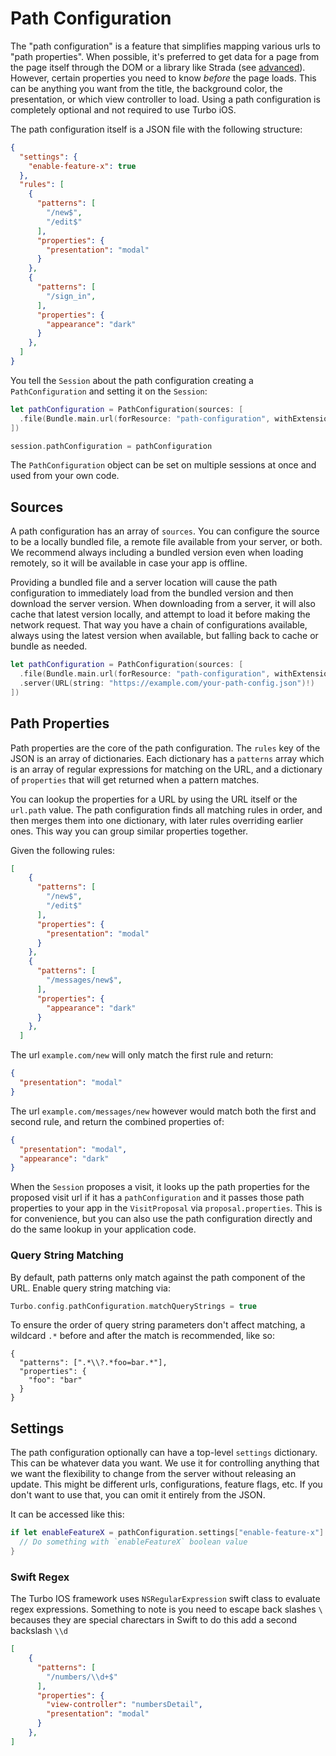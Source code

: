 # Path Configuration

The "path configuration" is a feature that simplifies mapping various urls to "path properties". When possible, it's preferred to get data for a page from the page itself through the DOM or a library like Strada (see [advanced](Advanced.md)). However, certain properties you need to know *before* the page loads. This can be anything you want from the title, the background color, the presentation, or which view controller to load. Using a path configuration is completely optional and not required to use Turbo iOS.

The path configuration itself is a JSON file with the following structure:

```json
{
  "settings": {
    "enable-feature-x": true
  },
  "rules": [
    {
      "patterns": [
        "/new$",
        "/edit$"
      ],
      "properties": {
        "presentation": "modal"
      }
    },
    {
      "patterns": [
        "/sign_in",
      ],
      "properties": {
        "appearance": "dark"
      }
    },
  ]
}
```


You tell the `Session` about the path configuration creating a `PathConfiguration` and setting it on the `Session`:

```swift
let pathConfiguration = PathConfiguration(sources: [
  .file(Bundle.main.url(forResource: "path-configuration", withExtension: "json")!)
])

session.pathConfiguration = pathConfiguration
```

The `PathConfiguration` object can be set on multiple sessions at once and used from your own code.

## Sources

A path configuration has an array of `sources`. You can configure the source to be a locally bundled file, a remote file available from your server, or both. We recommend always including a bundled version even when loading remotely, so it will be available in case your app is offline.

Providing a bundled file and a server location will cause the path configuration to immediately load from the bundled version and then download the server version. When downloading from a server, it will also cache that latest version locally, and attempt to load it before making the network request. That way you have a chain of configurations available, always using the latest version when available, but falling back to cache or bundle as needed.

```swift
let pathConfiguration = PathConfiguration(sources: [
  .file(Bundle.main.url(forResource: "path-configuration", withExtension: "json")!),
  .server(URL(string: "https://example.com/your-path-config.json")!)
])
```

## Path Properties

Path properties are the core of the path configuration. The `rules` key of the JSON is an array of dictionaries. Each dictionary has a `patterns` array which is an array of regular expressions for matching on the URL, and a dictionary of `properties` that will get returned when a pattern matches.

You can lookup the properties for a URL by using the URL itself or the `url.path` value. The path configuration finds all matching rules in order, and then merges them into one dictionary, with later rules overriding earlier ones. This way you can group similar properties together.

Given the following rules:

```json
[
    {
      "patterns": [
        "/new$",
        "/edit$"
      ],
      "properties": {
        "presentation": "modal"
      }
    },
    {
      "patterns": [
        "/messages/new$",
      ],
      "properties": {
        "appearance": "dark"
      }
    },
  ]
```

The url `example.com/new` will only match the first rule and return: 

```json
{ 
  "presentation": "modal" 
}
```

The url `example.com/messages/new` however would match both the first and second rule, and return the combined properties of:

```json
{ 
  "presentation": "modal", 
  "appearance": "dark" 
}
```

When the `Session` proposes a visit, it looks up the path properties for the proposed visit url if it has a `pathConfiguration` and it passes those path properties to your app in the `VisitProposal` via `proposal.properties`. This is for convenience, but you can also use the path configuration directly and do the same lookup in your application code.

### Query String Matching

By default, path patterns only match against the path component of the URL. Enable query string matching via:

```swift
Turbo.config.pathConfiguration.matchQueryStrings = true
```

To ensure the order of query string parameters don't affect matching, a wildcard `.*` before and after the match is recommended, like so:

```
{
  "patterns": [".*\\?.*foo=bar.*"],
  "properties": {
    "foo": "bar"
  }
}
```

## Settings

The path configuration optionally can have a top-level `settings` dictionary. This can be whatever data you want. We use it for controlling anything that we want the flexibility to change from the server without releasing an update. This might be different urls, configurations, feature flags, etc. If you don't want to use that, you can omit it entirely from the JSON.

It can be accessed like this:

```swift
if let enableFeatureX = pathConfiguration.settings["enable-feature-x"] as? Bool {
  // Do something with `enableFeatureX` boolean value
}
```

### Swift Regex

The Turbo IOS framework uses `NSRegularExpression` swift class to evaluate regex expressions. Something to note is you need to escape back slashes `\` becauses they are special charectars in Swift to do this add a second backslash `\\d`

```json
[
    {
      "patterns": [
        "/numbers/\\d+$"
      ],
      "properties": {
        "view-controller": "numbersDetail",
        "presentation": "modal"
      }
    },
]
```
